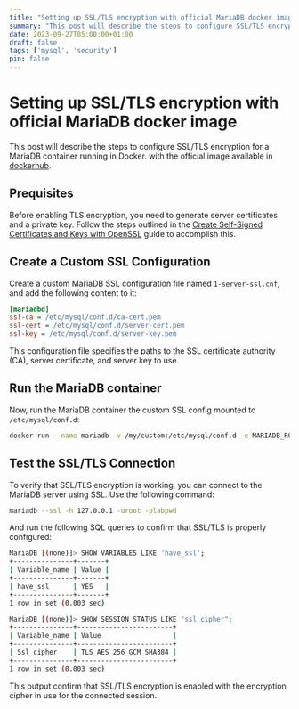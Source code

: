 ```yaml
---
title: "Setting up SSL/TLS encryption with official MariaDB docker image"
summary: "This post will describe the steps to configure SSL/TLS encryption for a MariaDB container running in Docker."
date: 2023-09-27T05:00:00+01:00
draft: false
tags: ['mysql', 'security']
pin: false
---
```


# Setting up SSL/TLS encryption with official MariaDB docker image

This post will describe the steps to configure SSL/TLS encryption for a MariaDB container running in Docker.
with the official image available in [dockerhub](https://hub.docker.com/_/mariadb).

## Prequisites

Before enabling TLS encryption, you need to generate server certificates and a private key.
Follow the steps outlined in the [Create Self-Signed Certificates and Keys with OpenSSL](https://dmachard.github.io/posts/0057-create-self-certificate/) guide to accomplish this.

## Create a Custom SSL Configuration

Create a custom MariaDB SSL configuration file named `1-server-ssl.cnf`, and add the following content to it:

```ini
[mariadbd]
ssl-ca = /etc/mysql/conf.d/ca-cert.pem
ssl-cert = /etc/mysql/conf.d/server-cert.pem
ssl-key = /etc/mysql/conf.d/server-key.pem
```

This configuration file specifies the paths to the SSL certificate authority (CA), server certificate, and server key to use.

## Run the MariaDB container

Now, run the MariaDB container the custom SSL config mounted to `/etc/mysql/conf.d`:

```bash
docker run --name mariadb -v /my/custom:/etc/mysql/conf.d -e MARIADB_ROOT_PASSWORD=pw-d mariadb:latest
```

## Test the SSL/TLS Connection

To verify that SSL/TLS encryption is working, you can connect to the MariaDB server using SSL. Use the following command:

```bash
mariadb --ssl -h 127.0.0.1 -uroot -plabpwd
```

And run the following SQL queries to confirm that SSL/TLS is properly configured:

```bash
MariaDB [(none)]> SHOW VARIABLES LIKE 'have_ssl';
+---------------+-------+
| Variable_name | Value |
+---------------+-------+
| have_ssl      | YES   |
+---------------+-------+
1 row in set (0.003 sec)

MariaDB [(none)]> SHOW SESSION STATUS LIKE "ssl_cipher";
+---------------+------------------------+
| Variable_name | Value                  |
+---------------+------------------------+
| Ssl_cipher    | TLS_AES_256_GCM_SHA384 |
+---------------+------------------------+
1 row in set (0.003 sec)
```

This output confirm that SSL/TLS encryption is enabled with the encryption cipher in use for the connected session.
